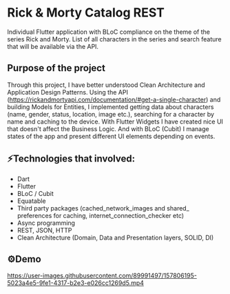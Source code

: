 # Rick & Morty Catalog REST
Individual Flutter application with BLoC compliance on the theme of the series Rick and Morty. List of all characters in the series and search feature that will be available via the API. 

## Purpose of the project

Through this project, I have better understood Clean Architecture and Application Design Patterns. Using the API (https://rickandmortyapi.com/documentation/#get-a-single-character) and building Models for Entities, I implemented getting data about characters (name, gender, status, location, image etc.), searching for a character by name and caching to the device. With Flutter Widgets I have created nice UI that doesn't affect the Business Logic. And with BLoC (Cubit) I manage states of the app and present different UI elements depending on events.

## ⚡Technologies that involved:
- Dart
- Flutter
- BLoC / Cubit 
- Equatable
- Third party packages (cached_network_images and shared_ preferences for caching, internet_connection_checker etc)
- Async programming 
- REST, JSON, HTTP
- Clean Architecture (Domain, Data and Presentation layers, SOLID, DI)

## ⚙️Demo

https://user-images.githubusercontent.com/89991497/157806195-5023a4e5-9fe1-4317-b2e3-e026cc1269d5.mp4

